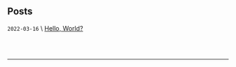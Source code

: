 <meta name='robots' content='noindex, nofollow' />

## Posts


`2022-03-16`  \\   [Hello, World?](/posts/001-helloworld)   

<br>
<br>

------
